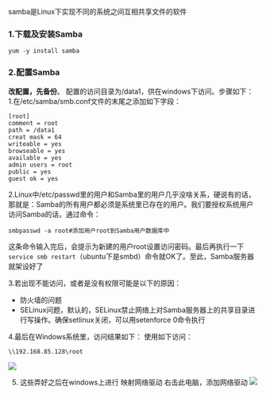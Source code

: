 samba是Linux下实现不同的系统之间互相共享文件的软件
### 1.下载及安装Samba
```
yum -y install samba
```
### 2.配置Samba
**改配置，先备份**。
配置的访问目录为/data1，供在windows下访问。步骤如下：
1.在/etc/samba/smb.conf文件的末尾之添加如下字段：

```
[root]
comment = root
path = /data1
creat mask = 64
writeable = yes
browseable = yes
available = yes
admin users = root
public = yes
guest ok = yes
```
2.Linux中/etc/passwd里的用户和Samba里的用户几乎没啥关系，硬说有的话，那就是：Samba的所有用户都必须是系统里已存在的用户。我们要授权系统用户访问Samba的话，通过命令：
```
smbpasswd -a root#添加用户root到Samba用户数据库中
```
这条命令输入完后，会提示为新建的用户root设置访问密码。最后再执行一下`service smb restart`（ubuntu下是smbd）命令就OK了。至此，Samba服务器就架设好了


3.若出现不能访问，或者是没有权限可能是以下的原因：
* 防火墙的问题
* SELinux问题，默认的，SELinux禁止网络上对Samba服务器上的共享目录进行写操作。确保setlinux关闭，可以用setenforce 0命令执行


4.最后在Windows系统里，访问结果如下：
使用如下访问：
```
\\192.168.85.128\root
```
![](https://sunxvming.com/imgs/24271de2-ce92-441a-a148-b14f9daaa2a4.png)


5. 这些弄好之后在windows上进行 映射网络驱动
右击此电脑，添加网络驱动
![](https://sunxvming.com/imgs/a2845685-d1af-4264-99dd-860ce08b3d9b.png)



